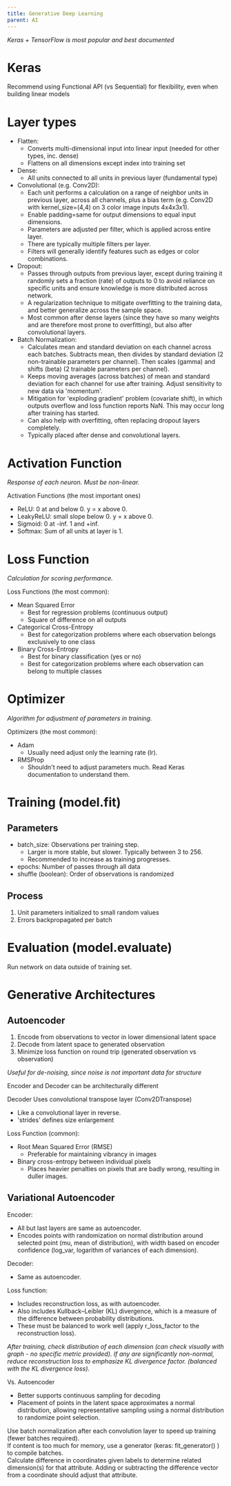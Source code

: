 ```yaml
---
title: Generative Deep Learning
parent: AI
---
```


_Keras + TensorFlow is most popular and best documented_

# [](#header-1)Keras  
Recommend using Functional API (vs Sequential) for flexibility, even when building linear models  

# [](#header-1)Layer types
* Flatten:  
  * Converts multi-dimensional input into linear input \(needed for other types, inc. dense\)  
  * Flattens on all dimensions except index into training set  
* Dense:  
  * All units connected to all units in previous layer \(fundamental type\)  
* Convolutional (e.g. Conv2D):  
  * Each unit performs a calculation on a range of neighbor units in previous layer, across all channels, plus a bias term \(e.g. Conv2D with kernel\_size=\(4,4\) on 3 color image inputs 4x4x3x1\).  
  * Enable padding=same for output dimensions to equal input dimensions.  
  * Parameters are adjusted per filter, which is applied across entire layer.  
  * There are typically multiple filters per layer.  
  * Filters will generally identify features such as edges or color combinations.  
* Dropout:  
  * Passes through outputs from previous layer, except during training it randomly sets a fraction \(rate\) of outputs to 0 to avoid reliance on specific units and ensure knowledge is more distributed across network.  
  * A regularization technique to mitigate overfitting to the training data, and better generalize across the sample space.  
  * Most common after dense layers \(since they have so many weights and are therefore most prone to overfitting\), but also after convolutional layers.  
* Batch Normalization:  
  * Calculates mean and standard deviation on each channel across each batches. Subtracts mean, then divides by standard deviation \(2 non-trainable parameters per channel\). Then scales \(gamma\) and shifts \(beta\) \(2 trainable parameters per channel\).  
  * Keeps moving averages \(across batches\) of mean and standard deviation for each channel for use after training. Adjust sensitivity to new data via 'momentum'.  
  * Mitigation for 'exploding gradient' problem \(covariate shift\), in which outputs overflow and loss function reports NaN. This may occur long after training has started.  
  * Can also help with overfitting, often replacing dropout layers completely.  
  * Typically placed after dense and convolutional layers.  

# [](#header-1)Activation Function
_Response of each neuron. Must be non-linear._

Activation Functions (the most important ones)  
* ReLU: 0 at and below 0. y = x above 0.  
* LeakyReLU: small slope below 0. y = x above 0.  
* Sigmoid: 0 at -inf. 1 and +inf.  
* Softmax: Sum of all units at layer is 1.  

# [](#header-1)Loss Function
_Calculation for scoring performance._

Loss Functions (the most common):  
* Mean Squared Error  
  * Best for regression problems \(continuous output\)  
  * Square of difference on all outputs  
* Categorical Cross-Entropy  
  * Best for categorization problems where each observation belongs exclusively to one class  
* Binary Cross-Entropy  
  * Best for binary classification \(yes or no\)  
  * Best for categorization problems where each observation can belong to multiple classes  

# [](#header-1)Optimizer
_Algorithm for adjustment of parameters in training._

Optimizers (the most common):  
* Adam  
  * Usually need adjust only the learning rate (lr).  
* RMSProp  
  * Shouldn't need to adjust parameters much. Read Keras documentation to understand them.  

# [](#header-1)Training (model.fit)

## [](#header-2)Parameters
* batch_size: Observations per training step.  
    * Larger is more stable, but slower. Typically between 3 to 256.  
    * Recommended to increase as training progresses.  
* epochs: Number of passes through all data  
* shuffle (boolean): Order of observations is randomized  

## [](#header-2)Process
1. Unit parameters initialized to small random values  
1. Errors backpropagated per batch  

# [](#header-1)Evaluation (model.evaluate)
Run network on data outside of training set.  

# [](#header-1)Generative Architectures

## [](#header-2)Autoencoder
1. Encode from observations to vector in lower dimensional latent space  
1. Decode from latent space to generated observation  
1. Minimize loss function on round trip \(generated observation vs observation\)  

_Useful for de-noising, since noise is not important data for structure_

Encoder and Decoder can be architecturally different  

Decoder Uses convolutional transpose layer (Conv2DTranspose)  
* Like a convolutional layer in reverse.  
* 'strides' defines size enlargement  

Loss Function (common):  
* Root Mean Squared Error (RMSE)  
    * Preferable for maintaining vibrancy in images  
* Binary cross-entropy between individual pixels  
    * Places heavier penalties on pixels that are badly wrong, resulting in duller images.  

## [](#header-2)Variational Autoencoder
Encoder:  
* All but last layers are same as autoencoder.  
* Encodes points with randomization on normal distribution around selected point \(mu, mean of distribution\), with width based on encoder confidence \(log\_var, logarithm of variances of each dimension\).  

Decoder:  
* Same as autoencoder.  

Loss function:  
* Includes reconstruction loss, as with autoencoder.  
* Also includes Kullback–Leibler (KL) divergence, which is a measure of the difference between probability distributions.  
* These must be balanced to work well (apply r_loss_factor to the reconstruction loss).  

_After training, check distribution of each dimension (can check visually with graph - no specific metric provided). If any are significantly non-normal, reduce reconstruction loss to emphasize KL divergence factor. (balanced with the KL divergence loss)._

Vs. Autoencoder  
* Better supports continuous sampling for decoding  
* Placement of points in the latent space approximates a normal distribution, allowing representative sampling using a normal distribution to randomize point selection.  

Use batch normalization after each convolution layer to speed up training (fewer batches required).  
If content is too much for memory, use a generator (keras: fit_generator() ) to compile batches.  
Calculate difference in coordinates given labels to determine related dimension(s) for that attribute. Adding or subtracting the difference vector from a coordinate should adjust that attribute.
